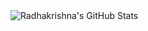 <img align="left" alt="Radhakrishna's GitHub Stats" src="https://github-readme-stats.vercel.app/api?username=Radhakrishna-G&show_icons=true&hide_border=true" />
